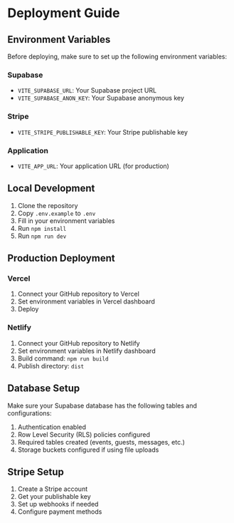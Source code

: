 # Deployment Guide

## Environment Variables

Before deploying, make sure to set up the following environment variables:

### Supabase
- `VITE_SUPABASE_URL`: Your Supabase project URL
- `VITE_SUPABASE_ANON_KEY`: Your Supabase anonymous key

### Stripe
- `VITE_STRIPE_PUBLISHABLE_KEY`: Your Stripe publishable key

### Application
- `VITE_APP_URL`: Your application URL (for production)

## Local Development

1. Clone the repository
2. Copy `.env.example` to `.env`
3. Fill in your environment variables
4. Run `npm install`
5. Run `npm run dev`

## Production Deployment

### Vercel
1. Connect your GitHub repository to Vercel
2. Set environment variables in Vercel dashboard
3. Deploy

### Netlify
1. Connect your GitHub repository to Netlify
2. Set environment variables in Netlify dashboard
3. Build command: `npm run build`
4. Publish directory: `dist`

## Database Setup

Make sure your Supabase database has the following tables and configurations:

1. Authentication enabled
2. Row Level Security (RLS) policies configured
3. Required tables created (events, guests, messages, etc.)
4. Storage buckets configured if using file uploads

## Stripe Setup

1. Create a Stripe account
2. Get your publishable key
3. Set up webhooks if needed
4. Configure payment methods
